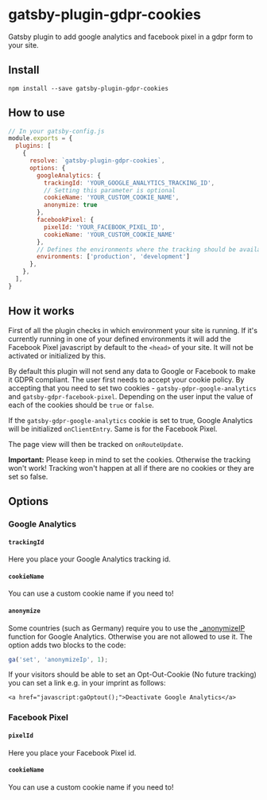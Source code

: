 # gatsby-plugin-gdpr-cookies

Gatsby plugin to add google analytics and facebook pixel in a gdpr form to your site.

## Install

`npm install --save gatsby-plugin-gdpr-cookies`

## How to use

```javascript
// In your gatsby-config.js
module.exports = {
  plugins: [
    {
      resolve: `gatsby-plugin-gdpr-cookies`,
      options: {
        googleAnalytics: {
          trackingId: 'YOUR_GOOGLE_ANALYTICS_TRACKING_ID',
          // Setting this parameter is optional
          cookieName: 'YOUR_CUSTOM_COOKIE_NAME',
          anonymize: true
        },
        facebookPixel: {
          pixelId: 'YOUR_FACEBOOK_PIXEL_ID',
          cookieName: 'YOUR_CUSTOM_COOKIE_NAME'
        },
        // Defines the environments where the tracking should be available  - default is ["production"]
        environments: ['production', 'development']
      },
    },
  ],
}
```

## How it works
First of all the plugin checks in which environment your site is running. If it's currently running in one of your defined environments it will add the Facebook Pixel javascript by default to the `<head>` of your site. It will not be activated or initialized by this.

By default this plugin will not send any data to Google or Facebook to make it GDPR compliant. The user first needs to accept your cookie policy. By accepting that you need to set two cookies - `gatsby-gdpr-google-analytics` and `gatsby-gdpr-facebook-pixel`. Depending on the user input the value of each of the cookies should be `true` or `false`.

If the `gatsby-gdpr-google-analytics` cookie is set to true, Google Analytics will be initialized `onClientEntry`. Same is for the Facebook Pixel.

The page view will then be tracked on `onRouteUpdate`.

__Important:__ Please keep in mind to set the cookies. Otherwise the tracking won't work! Tracking won't happen at all if there are no cookies or they are set so false.

## Options

### Google Analytics

#### `trackingId`

Here you place your Google Analytics tracking id.

#### `cookieName`

You can use a custom cookie name if you need to!

#### `anonymize`

Some countries (such as Germany) require you to use the
[\_anonymizeIP](https://support.google.com/analytics/answer/2763052) function for Google Analytics. Otherwise you are not allowed to use it. The option adds two blocks to the code:

```javascript
ga('set', 'anonymizeIp', 1);
```

If your visitors should be able to set an Opt-Out-Cookie (No future tracking)
you can set a link e.g. in your imprint as follows:

`<a href="javascript:gaOptout();">Deactivate Google Analytics</a>`

### Facebook Pixel

#### `pixelId`

Here you place your Facebook Pixel id.

#### `cookieName`

You can use a custom cookie name if you need to!
